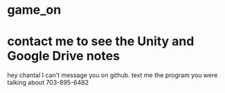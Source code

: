 # game_on
# contact me to see the Unity and Google Drive notes

hey chantal I can't message you on github. text me the program you were talking about 703-895-6482
